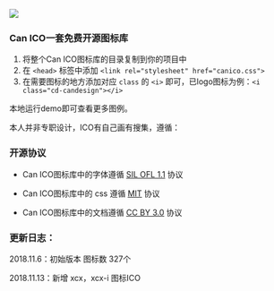 ![](https://ask.qcloudimg.com/draft/1000046/ytga2y857g.png)



### Can ICO一套免费开源图标库

1. 将整个Can ICO图标库的目录复制到你的项目中
2. 在 `<head>` 标签中添加 `<link rel="stylesheet" href="canico.css">`
3. 在需要图标的地方添加对应 `class` 的 `<i>` 即可，已logo图标为例：`<i class="cd-candesign"></i>`



本地运行demo即可查看更多图例。

本人并非专职设计，ICO有自己画有搜集，遵循：



### 开源协议

- Can ICO图标库中的字体遵循 [SIL OFL 1.1](http://scripts.sil.org/OFL) 协议

- Can ICO图标库中的 css 遵循 [MIT](https://opensource.org/licenses/mit-license.html) 协议

- Can ICO图标库中的文档遵循 [CC BY 3.0](http://creativecommons.org/licenses/by/3.0/) 协议


### 更新日志：



2018.11.6：初始版本 图标数 327个

2018.11.13：新增 xcx，xcx-i 图标ICO

